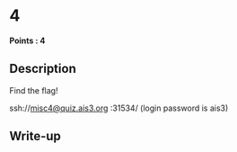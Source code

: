 # 4
**Points : 4**

## Description

Find the flag!

ssh://misc4@quiz.ais3.org :31534/
(login password is ais3)

## Write-up
